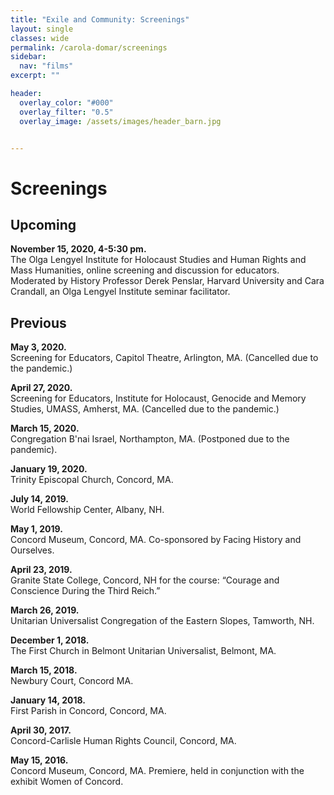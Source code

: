 ```yaml
---
title: "Exile and Community: Screenings"
layout: single
classes: wide
permalink: /carola-domar/screenings
sidebar:
  nav: "films"
excerpt: ""

header:
  overlay_color: "#000"
  overlay_filter: "0.5"
  overlay_image: /assets/images/header_barn.jpg


---
```

# Screenings
## Upcoming

**November 15, 2020, 4-5:30 pm.**  
The Olga Lengyel Institute for Holocaust Studies and Human Rights and Mass Humanities, online screening and discussion for educators. Moderated by History Professor Derek Penslar, Harvard University and Cara Crandall, an Olga Lengyel Institute seminar facilitator.

## Previous

**May 3, 2020.**  
Screening for Educators, Capitol Theatre, Arlington, MA. (Cancelled due to the pandemic.)

**April 27, 2020.**  
Screening for Educators, Institute for Holocaust, Genocide and Memory Studies, UMASS, Amherst, MA. (Cancelled due to the pandemic.)

**March 15, 2020.**  
Congregation B'nai Israel, Northampton, MA. (Postponed due to the pandemic).

**January 19, 2020.**  
Trinity Episcopal Church, Concord, MA.

**July 14, 2019.**  
World Fellowship Center, Albany, NH.

**May 1, 2019.**  
Concord Museum, Concord, MA. Co-sponsored by Facing History and Ourselves. 

**April 23, 2019.**  
Granite State College, Concord, NH for the course: “Courage and Conscience During the Third Reich.”

**March 26, 2019.**  
Unitarian Universalist Congregation of the Eastern Slopes, Tamworth, NH.

**December 1, 2018.**  
The First Church in Belmont Unitarian Universalist, Belmont, MA.

**March 15, 2018.**  
Newbury Court, Concord MA.

**January 14, 2018.**  
First Parish in Concord, Concord, MA.

**April 30, 2017.**  
Concord-Carlisle Human Rights Council, Concord, MA.

**May 15, 2016.**  
Concord Museum, Concord, MA.  Premiere, held in conjunction with the exhibit Women of Concord.

